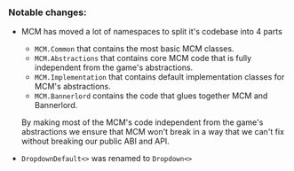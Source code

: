 ### Notable changes:
* MCM has moved a lot of namespaces to split it's codebase into 4 parts  
  * `MCM.Common` that contains the most basic MCM classes.  
  * `MCM.Abstractions` that contains core MCM code that is fully independent from the game's abstractions.  
  * `MCM.Implementation` that contains default implementation classes for MCM's abstractions.  
  * `MCM.Bannerlord` contains the code that glues together MCM and Bannerlord.  

  By making most of the MCM's code independent from the game's abstractions we ensure that MCM won't break in a way that we can't fix without breaking our public ABI and API.

* `DropdownDefault<>` was renamed to `Dropdown<>`
